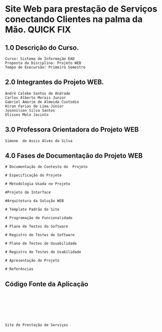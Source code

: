 # Site Web para prestação de Serviços conectando Clientes  na palma da Mão. QUICK FIX
## 1.0 Descrição do Curso.
````
Curso: Sistema de Informação EAD
Proposta da Disciplina: Projeto WEB
Tempo de Execursão: Primeiro Semestre
````
## 2.0  Integrantes do Projeto WEB.
````
André Calebe Santos de Andrade
Carlos Alberto Morais Junior
Gabriel Amorim de Almeida Custodio
Hiran Farias de Lima Júnior
Josenilson Silva Santos
Ulisses Melo Jacinto
````
## 3.0  Professora Orientadora do Projeto WEB
````
Simone  de Assis Alves da Silva
````
## 4.0 Fases de Documentação do Projeto WEB
````
# Documentação de Contesto do  Projeto

# Especificação do Projeto

# Metodologia Usada no Projeto

#Projeto de Interface

#Arquitetura da Solução WEB

# Template Padrão do Site

# Programação de Funcionalidade

# Plano de Testes do Software

# Registro de Testes de Software

# Plano de Testes de Usuabilidade

# Registro de Testes de Usabilidade

# Apresentação do Projeto

# Referências

````

## Código Fonte da Aplicação

````







Site de Prestação de Serviços
